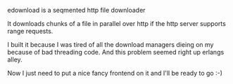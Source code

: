edownload is a seqmented http file downloader

It downloads chunks of a file in parallel over http if the http server supports range requests.

I built it because I was tired of all the download managers dieing on my because of bad threading code.
And this problem seemed right up erlangs alley.

Now I just need to put a nice fancy frontend on it and I'll be ready to go :-)
